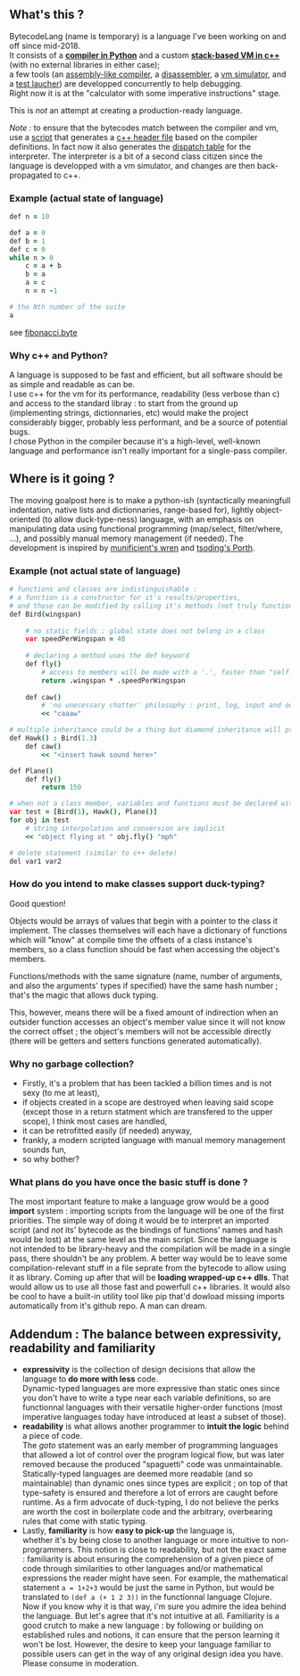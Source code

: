 ## What's this ?
BytecodeLang (name is temporary) is a language I've been working on and off since mid-2018.  
It consists of a **[compiler in Python](https://github.com/Lcbx/BytecodeLang/blob/master/compiler/compiler.py)** and a custom **[stack-based VM in c++](https://github.com/Lcbx/BytecodeLang/blob/master/vm/core.h)** (with no external libraries in either case);  
a few tools (an [assembly-like compiler](https://github.com/Lcbx/BytecodeLang/blob/master/compiler/assembly_compiler.py), a [disassembler](https://github.com/Lcbx/BytecodeLang/blob/master/compiler/disassembler.py), a [vm simulator](https://github.com/Lcbx/BytecodeLang/blob/master/compiler/vm_simulator.py), and a [test laucher](https://github.com/Lcbx/BytecodeLang/blob/master/LaunchTests.py)) are developped concurrently to help debugging.  
Right now it is at the "calculator with some imperative instructions" stage.  
  
This is *not* an attempt at creating a production-ready language.

*Note :*  to ensure that the bytecodes match between the compiler and vm,  use a [script](https://github.com/Lcbx/BytecodeLang/blob/master/compiler/opcodes.py) that generates a [c++ header file](https://github.com/Lcbx/BytecodeLang/blob/master/vm/opcodes.h) based on the compiler definitions. In fact now it also generates the [dispatch table](https://github.com/Lcbx/BytecodeLang/blob/master/vm/core.cpp) for the interpreter. The interpreter is a bit of a second class citizen since the language is developped with a vm simulator, and changes are then back-propagated to c++.

### Example (actual state of language)
```CoffeeScript
def n = 10

def a = 0
def b = 1
def c = 0
while n > 0
	c = a + b
	b = a
	a = c
	n = n -1

# the Nth number of the suite
a
```
see [fibonacci.byte](https://github.com/Lcbx/BytecodeLang/blob/master/tests/fibonacci.byte)


### Why c++ and Python?
A language is supposed to be fast and efficient, but all software should be as simple and readable as can be.  
I use c++ for the vm for its performance, readability (less verbose than c) and access to the standard libray : to start from the ground up (implementing strings, dictionnaries, etc) would make the project considerably bigger, probably less performant, and be a source of potential bugs.  
I chose Python in the compiler because it's a high-level, well-known language and performance isn't really important for a single-pass compiler.

## Where is it going ?
The moving goalpost here is to make a python-ish (syntactically meaningfull indentation, native lists and dictionnaries, range-based for), lightly object-oriented (to allow duck-type-ness) language, with an emphasis on manipulating data using functional programming (map/select, filter/where, ...), and possibly manual memory management (if needed). The development is inspired by [munificient's wren](https://github.com/wren-lang/wren) and [tsoding's Porth](https://github.com/tsoding/porth).

### Example (not actual state of language)
``` CoffeeScript
# functions and classes are indistinguishable :
# a function is a constructor for it's results/properties, 
# and those can be modified by calling it's methods (not truly functional I know)
def Bird(wingspan)
    
    # no static fields : global state does not belong in a class
    var speedPerWingspan = 40
    
    # declaring a method uses the def keyword
    def fly()
        # access to members will be made with a '.', faster than "self." and still readable
        return .wingspan * .speedPerWingspan
    
    def caw()
        # 'no unecessary chatter' philosophy : print, log, input and output use << and >> (print by default)
        << "caaaw"

# multiple inheritance could be a thing but diamond inheritance will probably be disallowed
def Hawk() : Bird(1.3)
    def caw()
        << "<insert hawk sound here>"

def Plane()
    def fly()
        return 150

# when not a class member, variables and functions must be declared with "var" and "def" 
var test = [Bird(1), Hawk(), Plane()]
for obj in test
    # string interpolation and conversion are implicit
    << "object flying at " obj.fly() "mph"

# delete statement (similar to c++ delete)
del var1 var2
```

### How do you intend to make classes support duck-typing?
Good question!

Objects would be arrays of values that begin with a pointer to the class it implement. The classes themselves will each have a dictionary of functions which will "know" at compile time the offsets of a class instance's members, so a class function should be fast when accessing the object's members.

Functions/methods with the same signature (name, number of arguments, and also the arguments' types if specified) have the same hash number ; that's the magic that allows duck typing.

This, however, means there will be a fixed amount of indirection when an outsider function accesses an object's member value since it will not know the correct offset ; the object's members will not be accessible directly (there will be getters and setters functions generated automatically).


### Why no garbage collection?
* Firstly, it's a problem that has been tackled a billion times and is not sexy (to me at least),
* if objects created in a scope are destroyed when leaving said scope (except those in a return statment which are transfered to the upper scope), I think most cases are handled,
* it can be retrofitted easily (if needed) anyway,
* frankly, a modern scripted language with manual memory management sounds fun,
* so why bother?

### What plans do you have once the basic stuff is done ?
The most important feature to make a language grow would be a good  **import** system : importing scripts from the language will be one of the first priorities. The simple way of doing it would be to interpret an imported script (and *not* its' bytecode as the bindings of functions' names and hash would be lost) at the same level as the main script. Since the language is not intended to be library-heavy and the compilation will be made in a single pass, there shouldn't be any problem. A better way would be to leave some compilation-relevant stuff in a file seprate from the bytecode to allow using it as library.
Coming up after that will be **loading wrapped-up c++ dlls**.
That would allow us to use all those fast and powerfull c++ libraries. It would also be cool to have a built-in utility tool like pip that'd dowload missing imports automatically from it's github repo. A man can dream.

## Addendum : The balance between expressivity, readability and familiarity
* **expressivity** is the collection of design decisions that allow the language to **do more with less** code.  
Dynamic-typed languages are more expressive than static ones since you don't have to write a type near each variable definitions, so are functionnal languages with their versatile higher-order functions (most imperative languages today have introduced at least a subset of those).
* **readability** is what allows another programmer to **intuit the logic** behind a piece of code.  
The _goto_ statement was an early member of programming languages that allowed a lot of control over the program logical flow, but was later removed because the produced "spaguetti" code was unmaintainable. Statically-typed languages are deemed more readable (and so maintainable) than dynamic ones since types are explicit ; on top of that type-safety is ensured and therefore a lot of errors are caught before runtime. As a firm advocate of duck-typing, I do not believe the perks are worth the cost in boilerplate code and the arbitrary, overbearing rules that come with static typing.
* Lastly, **familiarity** is how **easy to pick-up** the language is,  
whether it's by being close to another language or more intuitive to non-programmers. This notion is close to readability, but not the exact same : familiarity is about ensuring the comprehension of a given piece of code through similarities to other languages and/or mathematical expressions the reader might have seen.
For example, the mathematical statement `a = 1+2+3` would be just the same in Python, but would be translated to `(def a (+ 1 2 3))` in the functionnal language Clojure. Now if you know why it is that way, i'm sure you admire the idea behind the language. But let's agree that it's not intuitive at all. Familiarity is a good crutch to make a new language : by following or building on established rules and notions, it can ensure that the person learning it won't be lost. However, the desire to keep your language familiar to possible users can get in the way of any original design idea you have. Please consume in moderation.
 
